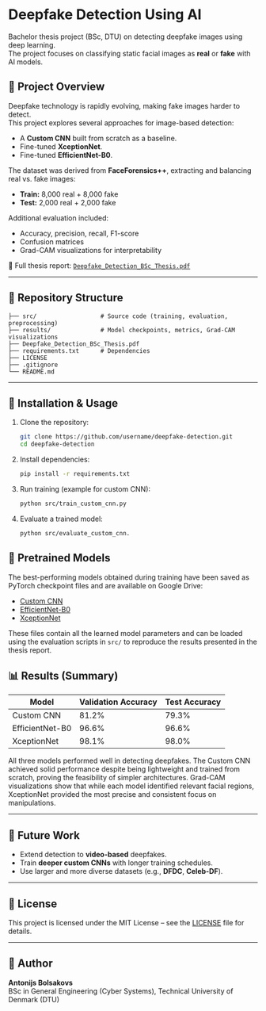 # Deepfake Detection Using AI

Bachelor thesis project (BSc, DTU) on detecting deepfake images using deep learning.  
The project focuses on classifying static facial images as **real** or **fake** with AI models.

## 📄 Project Overview
Deepfake technology is rapidly evolving, making fake images harder to detect.  
This project explores several approaches for image-based detection:
- A **Custom CNN** built from scratch as a baseline.
- Fine-tuned **XceptionNet**.
- Fine-tuned **EfficientNet-B0**.

The dataset was derived from **FaceForensics++**, extracting and balancing real vs. fake images:
- **Train:** 8,000 real + 8,000 fake  
- **Test:** 2,000 real + 2,000 fake  

Additional evaluation included:
- Accuracy, precision, recall, F1-score  
- Confusion matrices  
- Grad-CAM visualizations for interpretability  

📑 Full thesis report: [`Deepfake_Detection_BSc_Thesis.pdf`](./Deepfake_Detection_BSc_Thesis.pdf)

---

## 📂 Repository Structure
```plaintext
├── src/                  # Source code (training, evaluation, preprocessing)
├── results/              # Model checkpoints, metrics, Grad-CAM visualizations
├── Deepfake_Detection_BSc_Thesis.pdf  
├── requirements.txt      # Dependencies
├── LICENSE
├── .gitignore
└── README.md
````` 

---

## 🚀 Installation & Usage

1. Clone the repository:
   ```bash
   git clone https://github.com/username/deepfake-detection.git
   cd deepfake-detection
   ````` 

2.	Install dependencies:
    ```bash
    pip install -r requirements.txt
    ````` 
4.	Run training (example for custom CNN):
    ```bash
    python src/train_custom_cnn.py
    ````` 

6.	Evaluate a trained model:
    ```bash
    python src/evaluate_custom_cnn.
    `````
## 💾 Pretrained Models

The best-performing models obtained during training have been saved as PyTorch checkpoint files and are available on Google Drive:

- [Custom CNN](https://drive.google.com/file/d/1N2XTW8PUU7YeckAy-sQY5kC7TbjO4Y47/view)  
- [EfficientNet-B0](https://drive.google.com/file/d/1JnpQdoulryDO3rxqXbZX-vDOER2SrZqa/view)  
- [XceptionNet](https://drive.google.com/file/d/13Ccev-9RJlDqw2eTJcvLuoieCMDijp-v/view)  

These files contain all the learned model parameters and can be loaded using the evaluation scripts in `src/` to reproduce the results presented in the thesis report.
    
## 📊 Results (Summary)

| Model        | Validation Accuracy | Test Accuracy |
|--------------|----------------------|---------------|
| Custom CNN   | 81.2%               | 79.3%         |
| EfficientNet-B0 | 96.6%            | 96.6%         |
| XceptionNet  | 98.1%               | 98.0%         |

All three models performed well in detecting deepfakes. The Custom CNN achieved solid performance despite being lightweight and trained from scratch, proving the feasibility of simpler architectures. Grad-CAM visualizations show that while each model identified relevant facial regions, XceptionNet provided the most precise and consistent focus on manipulations.

---

## 🔮 Future Work
- Extend detection to **video-based** deepfakes.  
- Train **deeper custom CNNs** with longer training schedules.  
- Use larger and more diverse datasets (e.g., **DFDC**, **Celeb-DF**).  

---

## 📜 License
This project is licensed under the MIT License – see the [LICENSE](LICENSE) file for details.  

---

## 👤 Author
**Antonijs Bolsakovs**  
BSc in General Engineering (Cyber Systems), Technical University of Denmark (DTU)  
